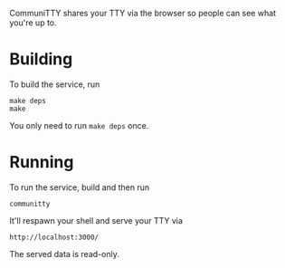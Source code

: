 CommuniTTY shares your TTY via the browser so people can see what you're up to.

Building
========

To build the service, run

    make deps
    make

You only need to run `make deps` once.

Running
=======

To run the service, build and then run

    communitty

It'll respawn your shell and serve your TTY via

    http://localhost:3000/

The served data is read-only.
